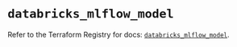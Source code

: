 # `databricks_mlflow_model`

Refer to the Terraform Registry for docs: [`databricks_mlflow_model`](https://registry.terraform.io/providers/databricks/databricks/1.89.0/docs/resources/mlflow_model).
